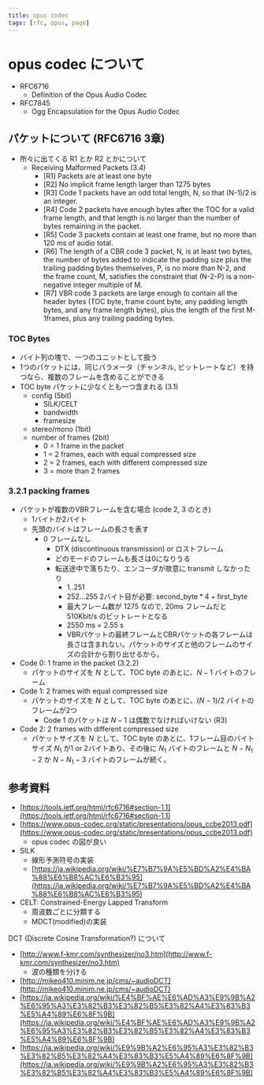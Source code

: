 ```yaml
---
title: opus codec
tags: [rfc, opus, page]
---
```


# opus codec について

* RFC6716
	* Definition of the Opus Audio Codec
* RFC7845
	* Ogg Encapsulation for the Opus Audio Codec

## パケットについて (RFC6716 3章)

* 所々に出てくる R1 とか R2 とかについて
	* Receiving Malformed Packets (3.4)
		* [R1] Packets are at least one byte
		* [R2] No implicit frame length larger than 1275 bytes
		* [R3] Code 1 packets have an odd total length, N, so that (N-1)/2 is an integer.
		* [R4] Code 2 packets have enough bytes after the TOC for a valid frame length, and that length is no larger than the number of bytes remaining in the packet.
		* [R5] Code 3 packets contain at least one frame, but no more than 120 ms of audio total.
		* [R6] The length of a CBR code 3 packet, N, is at least two bytes, the number of bytes added to indicate the padding size plus the trailing padding bytes themselves, P, is no more than N-2, and the frame count, M, satisfies the constraint that (N-2-P) is a non-negative integer multiple of M.
		* [R7] VBR code 3 packets are large enough to contain all the header bytes (TOC byte, frame count byte, any padding length bytes, and any frame length bytes), plus the length of the first M-1frames, plus any trailing padding bytes.

### TOC Bytes

* バイト列の塊で、一つのユニットとして扱う
* 1つのパケットには、同じパラメータ（チャンネル, ビットレートなど）を持つなら、複数のフレームを含めることができる
*  TOC byte  パケットに少なくとも一つ含まれる (3.1)
	* config (5bit)
		* SILK/CELT
		* bandwidth
		* framesize
	* stereo/mono (1bit)
	* number of frames (2bit)
		* 0 = 1 frame in the packet
		* 1 = 2 frames, each with equal compressed size
		* 2 = 2 frames, each with different compressed size
		* 3 = more than 2 frames

### 3.2.1 packing frames

* パケットが複数のVBRフレームを含む場合 (code 2, 3 のとき)
  * 1バイトか2バイト
  * 先頭のバイトはフレームの長さを表す
    * 0 フレームなし
      * DTX (discontinuous transmission) or ロストフレーム
      * どのモードのフレームも長さは0になりうる
      * 転送途中で落ちたり、エンコーダが故意に transmit しなかったり
        * 1..251
        * 252...255 2バイト目が必要: $\text{second_byte}*4+\text{first_byte}$
        * 最大フレーム数が 1275 なので, 20ms フレームだと 510Kbit/s のビットレートとなる
        * 2550 ms = 2.55 s
        * VBRパケットの最終フレームとCBRパケットの各フレームは長さは含まれない。パケットのサイズと他のフレームのサイズの合計から割り出せるから。
* Code 0: 1 frame in the packet (3.2.2)
	* パケットのサイズを $N$ として、TOC byte のあとに、$N-1$ バイトのフレーム
* Code 1: 2 frames with equal compressed size
	* パケットのサイズを $N$ として、TOC byte のあとに、$(N-1)/2$ バイトのフレームが2つ
		* Code 1 のパケットは $N-1$ は偶数でなければいけない (R3)
* Code 2: 2 frames with different compressed size
	* パケットサイズを $N$ として、TOC byte のあとに、1フレーム目のバイトサイズ $N_1$ が1 or 2バイトあり、その後に $N_1$ バイトのフレームと $N - N_1 - 2$ か $N - N_1 - 3$ バイトのフレームが続く。

## 参考資料

* [https://tools.ietf.org/html/rfc6716#section-1.1](https://tools.ietf.org/html/rfc6716#section-1.1)
* [https://www.opus-codec.org/static/presentations/opus_ccbe2013.pdf](https://www.opus-codec.org/static/presentations/opus_ccbe2013.pdf)
	* opus codec の図が良い
* SILK
	* 線形予測符号の実装
	* [https://ja.wikipedia.org/wiki/%E7%B7%9A%E5%BD%A2%E4%BA%88%E6%B8%AC%E6%B3%95](https://ja.wikipedia.org/wiki/%E7%B7%9A%E5%BD%A2%E4%BA%88%E6%B8%AC%E6%B3%95)
* CELT: Constrained-Energy Lapped Transform
	* 周波数ごとに分類する
	* MDCT(modified)の実装

DCT (Discrete Cosine Transformation?) について
* [http://www.f-kmr.com/synthesizer/no3.htm](http://www.f-kmr.com/synthesizer/no3.htm)
	* 波の種類を分ける
* [http://mikeo410.minim.ne.jp/cms/~audioDCT](http://mikeo410.minim.ne.jp/cms/~audioDCT)
*  [https://ja.wikipedia.org/wiki/%E4%BF%AE%E6%AD%A3%E9%9B%A2%E6%95%A3%E3%82%B3%E3%82%B5%E3%82%A4%E3%83%B3%E5%A4%89%E6%8F%9B](https://ja.wikipedia.org/wiki/%E4%BF%AE%E6%AD%A3%E9%9B%A2%E6%95%A3%E3%82%B3%E3%82%B5%E3%82%A4%E3%83%B3%E5%A4%89%E6%8F%9B)
* [https://ja.wikipedia.org/wiki/%E9%9B%A2%E6%95%A3%E3%82%B3%E3%82%B5%E3%82%A4%E3%83%B3%E5%A4%89%E6%8F%9B](https://ja.wikipedia.org/wiki/%E9%9B%A2%E6%95%A3%E3%82%B3%E3%82%B5%E3%82%A4%E3%83%B3%E5%A4%89%E6%8F%9B)
